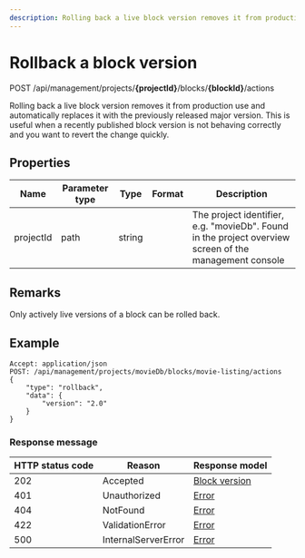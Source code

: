 ```yaml
---
description: Rolling back a live block version removes it from production use and automatically replaces it with the previously released major version.
---
```

# Rollback a block version

<span class="label label--post">POST</span> /api/management/projects/**{projectId}**/blocks/**{blockId}**/actions

Rolling back a live block version removes it from production use and automatically replaces it with the previously released major version. This is useful when a recently published block version is not behaving correctly and you want to revert the change quickly. 

## Properties

| Name      | Parameter type | Type   | Format | Description                                                                                            |
|-----------|----------------|--------|--------|--------------------------------------------------------------------------------------------------------|
| projectId | path           | string |        | The project identifier, e.g. "movieDb". Found in the project overview screen of the management console |


## Remarks

Only actively live versions of a block can be rolled back.

## Example

```http
Accept: application/json
POST: /api/management/projects/movieDb/blocks/movie-listing/actions
{
    "type": "rollback",
    "data": { 
        "version": "2.0"
    }
}
```

### Response message

| HTTP status code | Reason              | Response model                           |
|------------------|---------------------|------------------------------------------|
| 202              | Accepted            | [Block version](/model/block-version.md) |
| 401              | Unauthorized        | [Error](/key-concepts/errors.md)         |
| 404              | NotFound            | [Error](/key-concepts/errors.md)         |
| 422              | ValidationError     | [Error](/key-concepts/errors.md)         |
| 500              | InternalServerError | [Error](/key-concepts/errors.md)         |